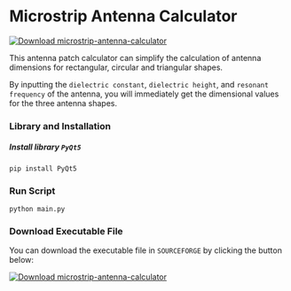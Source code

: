 # **Microstrip Antenna Calculator** 
[![Download microstrip-antenna-calculator](https://img.shields.io/sourceforge/dt/microstrip-antenna-calculator.svg)](https://sourceforge.net/projects/microstrip-antenna-calculator/files/latest/download)
   
This antenna patch calculator can simplify the calculation of antenna dimensions for rectangular, circular and triangular shapes.

By inputting the `dielectric constant`, `dielectric height`, and `resonant frequency` of the antenna, you will immediately get the dimensional values for the three antenna shapes.


### **Library and Installation**

##### Install library `PyQt5`
```
pip install PyQt5
```
### **Run Script**
```
python main.py
```


### **Download Executable File**

You can download the executable file in `SOURCEFORGE` by clicking the button below:

[![Download microstrip-antenna-calculator](https://a.fsdn.com/con/app/sf-download-button)](https://sourceforge.net/projects/microstrip-antenna-calculator/files/latest/download) 

